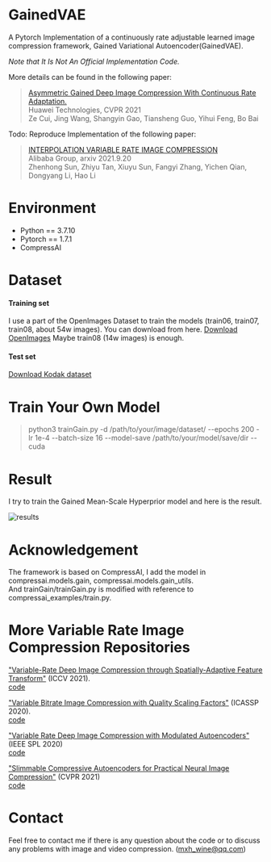 # GainedVAE

A Pytorch Implementation of a continuously rate adjustable learned image compression framework, Gained Variational Autoencoder(GainedVAE). 

*Note that It Is Not An Official Implementation Code.*

More details can be found in the following paper:

>[Asymmetric Gained Deep Image Compression With Continuous Rate Adaptation.](https://openaccess.thecvf.com/content/CVPR2021/html/Cui_Asymmetric_Gained_Deep_Image_Compression_With_Continuous_Rate_Adaptation_CVPR_2021_paper.html)  
>Huawei Technologies, CVPR 2021  
>Ze Cui, Jing Wang, Shangyin Gao, Tiansheng Guo, Yihui Feng, Bo Bai

Todo:
Reproduce Implementation of the following paper:
>[INTERPOLATION VARIABLE RATE IMAGE COMPRESSION](https://arxiv.org/abs/2109.09280)  
>Alibaba Group, arxiv 2021.9.20  
>Zhenhong Sun, Zhiyu Tan, Xiuyu Sun, Fangyi Zhang, Yichen Qian, Dongyang Li, Hao Li

# Environment

* Python == 3.7.10
* Pytorch == 1.7.1
* CompressAI

# Dataset
#### Training set
I use a part of the OpenImages Dataset to train the models (train06, train07, train08, about 54w images). You can download from here. [Download OpenImages](https://www.appen.com.cn/datasets/open-images-annotated-with-bounding-boxes/)
Maybe train08 (14w images) is enough.

#### Test set
[Download Kodak dataset](http://r0k.us/graphics/kodak/)


# Train Your Own Model
>python3 trainGain.py -d /path/to/your/image/dataset/ --epochs 200 -lr 1e-4 --batch-size 16 --model-save /path/to/your/model/save/dir --cuda

# Result
I try to train the Gained Mean-Scale Hyperprior model and here is the result.  

![results](https://github.com/mmSir/GainedVAE/blob/master/results/result.png)

# Acknowledgement

The framework is based on CompressAI, I add the model in compressai.models.gain, compressai.models.gain_utils.  
And trainGain/trainGain.py is modified with reference to compressai_examples/train.py.

# More Variable Rate Image Compression Repositories
["Variable-Rate Deep Image Compression through Spatially-Adaptive Feature Transform"](https://arxiv.org/abs/2108.09551) (ICCV 2021).  
[code](https://github.com/micmic123/QmapCompression)

["Variable Bitrate Image Compression with Quality Scaling Factors"](https://ieeexplore.ieee.org/abstract/document/9053885/) (ICASSP 2020).  
[code](https://github.com/tongxyh/ImageCompression_VariableRate)

["Variable Rate Deep Image Compression with Modulated Autoencoders"](https://ieeexplore.ieee.org/document/8977394) (IEEE SPL 2020)  
[code](https://github.com/FireFYF/modulatedautoencoder)

["Slimmable Compressive Autoencoders for Practical Neural Image Compression"](https://openaccess.thecvf.com/content/CVPR2021/html/Yang_Slimmable_Compressive_Autoencoders_for_Practical_Neural_Image_Compression_CVPR_2021_paper.html) (CVPR 2021)  
[code](https://github.com/FireFYF/SlimCAE)


# Contact
Feel free to contact me if there is any question about the code or to discuss any problems with image and video compression. (mxh_wine@qq.com)
